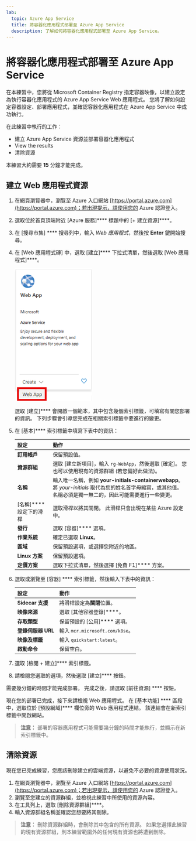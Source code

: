 ```yaml
---
lab:
  topic: Azure App Service
  title: 將容器化應用程式部署至 Azure App Service
  description: 了解如何將容器化應用程式部署至 Azure App Service。
---
```


# 將容器化應用程式部署至 Azure App Service

在本練習中，您將從 Microsoft Container Registry 指定容器映像，以建立設定為執行容器化應用程式的 Azure App Service Web 應用程式。 您將了解如何設定容器設定、部署應用程式，並確認容器化應用程式在 Azure App Service 中成功執行。

在此練習中執行的工作：

* 建立 Azure App Service 資源並部署容器化應用程式
* View the results
* 清除資源

本練習大約需要 **15** 分鐘才能完成。

## 建立 Web 應用程式資源

1. 在網頁瀏覽器中，瀏覽至 Azure 入口網站 [https://portal.azure.com](https://portal.azure.com)；若出現提示，請使用您的 Azure 認證登入。
1. 選取位於首頁頂端附近 [Azure 服務]**** 標題中的 [+ 建立資源]****。 
1. 在 [搜尋市集] **** 搜尋列中，輸入 *Web 應用程式*，然後按 **Enter** 鍵開始搜尋。
1. 在 [Web 應用程式磚] 中，選取 [建立]**** 下拉式清單，然後選取 [Web 應用程式]****。

    ![Web 應用程式磚的螢幕擷取畫面。](./media/01/create-web-app-tile.png)

    選取 [建立]**** 會開啟一個範本，其中包含幾個索引標籤，可填寫有關您部署的資訊。 下列步驟會引導您完成在相關索引標籤中要進行的變更。

1. 在 [基本]**** 索引標籤中填寫下表中的資訊：

    | 設定 | 動作 |
    |--|--|
    | **訂用帳戶** | 保留預設值。 |
    | **資源群組** | 選取 [建立新項目]，輸入 `rg-WebApp`，然後選取 [確定]。 您也可以使用現有的資源群組 (若您偏好此做法)。 |
    | **名稱** | 輸入唯一名稱，例如 **your-initials-containerwebapp**。 將 *your-initials* 取代為您的姓名首字母縮寫，或其他值。 名稱必須是獨一無二的，因此可能需要進行一些變更。 |
    | [名稱]**** 設定下的滑桿 | 選取滑桿以將其關閉。 此滑桿只會出現在某些 Azure 設定中。 |
    | **發行** | 選取 [容器]**** 選項。 |
    | **作業系統** | 確定已選取 **Linux**。 |
    | **區域** | 保留預設選項，或選擇您附近的地區。 |
    | **Linux 方案** | 保留預設選項。 |
    | **定價方案** | 選取下拉式清單，然後選擇 [免費 F1]**** 方案。 |

1. 選取或瀏覽至 [容器] **** 索引標籤，然後輸入下表中的資訊：

    | 設定 | 動作 |
    |--|--|
    | **Sidecar 支援** | 將滑桿設定為**關閉**位置。 |
    | **映像來源** | 選取 [其他容器登錄]****。 |
    | **存取類型** | 保留預設的 [公用]**** 選項。 |
    | **登錄伺服器 URL** | 輸入 `mcr.microsoft.com/k8se`。 |
    | **映像及標籤** | 輸入 `quickstart:latest`。 |
    | **啟動命令** | 保留空白。 |

1. 選取 [檢閱 + 建立]**** 索引標籤。
1. 請檢閱您選取的選項，然後選取 [建立]**** 按鈕。

需要幾分鐘的時間才能完成部署。 完成之後，請選取 [前往資源] **** 按鈕。

現在您的部署已完成，接下來請檢視 Web 應用程式。 在 [基本功能] **** 區段中，選取位於 [預設網域]**** 欄位旁的 Web 應用程式連結。 該連結會在新索引標籤中開啟網站。

>**注意：** 部署的容器應用程式可能需要幾分鐘的時間才能執行，並顯示在新索引標籤中。

## 清除資源

現在您已完成練習，您應該刪除建立的雲端資源，以避免不必要的資源使用狀況。

1. 在網頁瀏覽器中，瀏覽至 Azure 入口網站 [https://portal.azure.com](https://portal.azure.com)；若出現提示，請使用您的 Azure 認證登入。
1. 瀏覽至您建立的資源群組，並檢視此練習中所使用的資源內容。
1. 在工具列上，選取 [刪除資源群組]****。
1. 輸入資源群組名稱並確認您想要將其刪除。

> **注意：** 刪除資源群組時，會刪除其中包含的所有資源。 如果您選擇此練習的現有資源群組，則本練習範圍外的任何現有資源也將遭到刪除。
